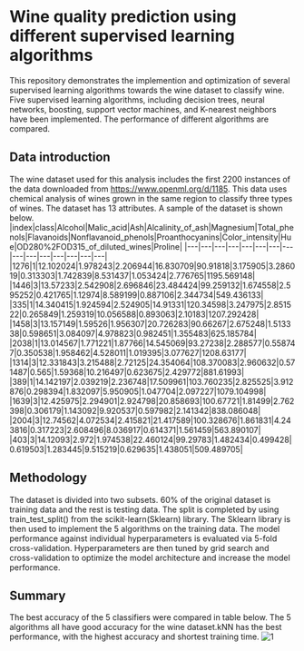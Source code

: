 # Wine quality prediction using different supervised learning algorithms
This repository demonstrates the implemention and optimization of several supervised learning algorithms towards the wine dataset to classify wine. Five supervised learning algorithms, including decision trees, neural networks, boosting, support vector machines, and K-nearest neighbors have been implemented. The  performance of 
different algorithms are compared. 
## Data introduction
The wine dataset used for this analysis includes the first 2200 instances of the data downloaded from https://www.openml.org/d/1185. This data uses chemical analysis of wines grown in the same region to classify three types of wines. The dataset has 13 attributes.  A sample of the dataset is shown below.
|index|class|Alcohol|Malic\_acid|Ash|Alcalinity\_of_ash|Magnesium|Total\_phenols|Flavanoids|Nonflavanoid\_phenols|Proanthocyanins|Color\_intensity|Hue|OD280%2FOD315\_of_diluted_wines|Proline|
|---|---|---|---|---|---|---|---|---|---|---|---|---|---|---|
|1276|1|12\.102024|1\.978243|2\.206944|16\.830709|90\.91818|3\.175905|3\.286019|0\.313303|1\.742839|8\.531437|1\.053424|2\.776765|1195\.569148|
|1446|3|13\.57233|2\.542908|2\.696846|23\.484424|99\.259132|1\.674558|2\.595252|0\.421765|1\.12974|8\.589199|0\.887106|2\.344734|549\.436133|
|335|1|14\.340415|1\.924594|2\.524905|14\.91331|120\.34598|3\.247975|2\.851522|0\.265849|1\.259319|10\.056588|0\.893063|2\.10183|1207\.292428|
|1458|3|13\.157149|1\.59526|1\.956307|20\.726283|90\.66267|2\.675248|1\.513338|0\.598651|3\.084097|4\.978823|0\.982451|1\.355483|625\.185784|
|2038|1|13\.014567|1\.771221|1\.87766|14\.545069|93\.27238|2\.288577|0\.558747|0\.350538|1\.958462|4\.528011|1\.019395|3\.077627|1208\.63177|
|1314|3|12\.331843|3\.215488|2\.72125|24\.354064|108\.370083|2\.960632|0\.571487|0\.565|1\.59368|10\.216497|0\.623675|2\.429772|881\.61993|
|389|1|14\.142197|2\.039219|2\.236748|17\.509961|103\.760235|2\.825525|3\.912876|0\.298394|1\.832097|5\.950905|1\.047704|2\.097227|1079\.104998|
|1639|3|12\.425975|2\.294901|2\.924798|20\.858693|100\.67721|1\.81499|2\.762398|0\.306179|1\.143092|9\.920537|0\.597982|2\.141342|838\.086048|
|2004|3|12\.74562|4\.072534|2\.415821|21\.417589|100\.328676|1\.861831|4\.243816|0\.317223|2\.608496|8\.036917|0\.614371|1\.561459|563\.890107|
|403|3|14\.12093|2\.972|1\.974538|22\.460124|99\.29783|1\.482434|0\.499428|0\.619503|1\.283445|9\.515219|0\.629635|1\.438051|509\.489705|

## Methodology
The dataset is divided into two subsets. 60% of the original dataset is training data and the rest is testing data. The split is completed by using train_test_split() from the scikit-learn(Sklearn) library. The Sklearn library is then used to implement the 5 algorithms on the training data. The model performance against individual hyperparameters is evaluated via 5-fold cross-validation. Hyperparameters are then tuned by grid search and cross-validation to optimize the model architecture 
and increase the model performance.

## Summary
The best accuracy of the 5 classifiers were compared in table below. The 5 algorithms all have good accuracy for the wine dataset.kNN has the best performance, with the highest accuracy and shortest training time.
![1](https://user-images.githubusercontent.com/50339450/167273249-a686be96-669b-47b5-9b88-7a1e27d43623.png)

